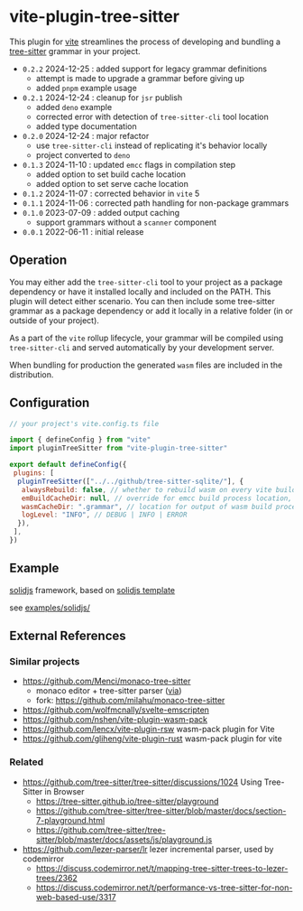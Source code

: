 # vite-plugin-tree-sitter

This plugin for [vite](https://github.com/vitejs/vite) streamlines the process of
developing and bundling a [tree-sitter](https://github.com/tree-sitter/tree-sitter/tree/master/lib/binding_web)
grammar in your project.

- `0.2.2` 2024-12-25 : added support for legacy grammar definitions
  - attempt is made to upgrade a grammar before giving up
  - added `pnpm` example usage
- `0.2.1` 2024-12-24 : cleanup for `jsr` publish
  - added `deno` example
  - corrected error with detection of `tree-sitter-cli` tool location
  - added type documentation
- `0.2.0` 2024-12-24 : major refactor
  - use `tree-sitter-cli` instead of replicating it's behavior locally
  - project converted to `deno`
- `0.1.3` 2024-11-10 : updated `emcc` flags in compilation step
  - added option to set build cache location
  - added option to set serve cache location
- `0.1.2` 2024-11-07 : corrected behavior in `vite` 5
- `0.1.1` 2024-11-06 : corrected path handling for non-package grammars
- `0.1.0` 2023-07-09 : added output caching
  - support grammars without a `scanner` component
- `0.0.1` 2022-06-11 : initial release

## Operation

You may either add the `tree-sitter-cli` tool to your project as a package dependency
or have it installed locally and included on the PATH. This plugin will detect
either scenario. You can then include some tree-sitter grammar as a package
dependency or add it locally in a relative folder (in or outside of your project).

As a part of the `vite` rollup lifecycle, your grammar will be compiled using
`tree-sitter-cli` and served automatically by your development server.

When bundling for production the generated `wasm` files are included in the distribution.

## Configuration

```javascript
// your project's vite.config.ts file

import { defineConfig } from "vite"
import pluginTreeSitter from "vite-plugin-tree-sitter"

export default defineConfig({
 plugins: [
  pluginTreeSitter(["../../github/tree-sitter-sqlite/"], {
   alwaysRebuild: false, // whether to rebuild wasm on every vite build cycle
   emBuildCacheDir: null, // override for emcc build process location, may be required due to write permissions
   wasmCacheDir: ".grammar", // location for output of wasm build process (used during vite serve for caching)
   logLevel: "INFO", // DEBUG | INFO | ERROR
  }),
 ],
})
```

## Example

[solidjs](https://github.com/solidjs/solid) framework,
based on [solidjs template](https://github.com/solidjs/templates/tree/master/js)

see [examples/solidjs/](examples/solidjs/)

## External References

### Similar projects

- <https://github.com/Menci/monaco-tree-sitter>
  - monaco editor + tree-sitter parser ([via](https://github.com/EvgeniyPeshkov/syntax-highlighter/issues/46))
  - fork: <https://github.com/milahu/monaco-tree-sitter>
- <https://github.com/wolfmcnally/svelte-emscripten>
- <https://github.com/nshen/vite-plugin-wasm-pack>
- <https://github.com/lencx/vite-plugin-rsw> wasm-pack plugin for Vite
- <https://github.com/gliheng/vite-plugin-rust> wasm-pack plugin for vite

### Related

- <https://github.com/tree-sitter/tree-sitter/discussions/1024> Using Tree-Sitter in Browser
  - <https://tree-sitter.github.io/tree-sitter/playground>
  - <https://github.com/tree-sitter/tree-sitter/blob/master/docs/section-7-playground.html>
  - <https://github.com/tree-sitter/tree-sitter/blob/master/docs/assets/js/playground.js>
- <https://github.com/lezer-parser/lr> lezer incremental parser, used by codemirror
  - <https://discuss.codemirror.net/t/mapping-tree-sitter-trees-to-lezer-trees/2362>
  - <https://discuss.codemirror.net/t/performance-vs-tree-sitter-for-non-web-based-use/3317>
